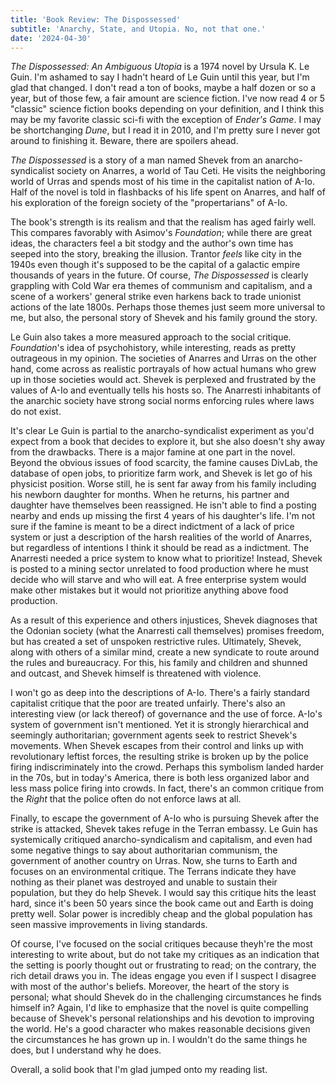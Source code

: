 ```yaml
---
title: 'Book Review: The Dispossessed'
subtitle: 'Anarchy, State, and Utopia. No, not that one.'
date: '2024-04-30'
---
```


*The Dispossessed: An Ambiguous Utopia* is a 1974 novel by Ursula K. Le Guin. I'm ashamed to say I hadn't heard of Le Guin until this year, but I'm glad that changed. I don't read a ton of books, maybe a half dozen or so a year, but of those few, a fair amount are science fiction. I've now read 4 or 5 "classic" science fiction books depending on your definition, and I think this may be my favorite classic sci-fi with the exception of *Ender's Game*. I may be shortchanging *Dune*, but I read it in 2010, and I'm pretty sure I never got around to finishing it. Beware, there are spoilers ahead.

*The Dispossessed* is a story of a man named Shevek from an anarcho-syndicalist society on Anarres, a world of Tau Ceti. He visits the neighboring world of Urras and spends most of his time in the capitalist nation of A-Io. Half of the novel is told in flashbacks of his life spent on Anarres, and half of his exploration of the foreign society of the "propertarians" of A-Io.

The book's strength is its realism and that the realism has aged fairly well. This compares favorably with Asimov's *Foundation*; while there are great ideas, the characters feel a bit stodgy and the author's own time has seeped into the story, breaking the illusion. Trantor *feels* like city in the 1940s even though it's supposed to be the capital of a galactic empire thousands of years in the future.  Of course, *The Dispossessed* is clearly grappling with Cold War era themes of communism and capitalism, and a scene of a workers' general strike even harkens back to trade unionist actions of the late 1800s. Perhaps those themes just seem more universal to me, but also, the personal story of Shevek and his family ground the story. 

Le Guin also takes a more measured approach to the social critique. *Foundation*'s idea of psychohistory, while interesting, reads as pretty outrageous in my opinion. The societies of Anarres and Urras on the other hand, come across as realistic portrayals of how actual humans who grew up in those societies would act. Shevek is perplexed and frustrated by the values of A-Io and eventually tells his hosts so. The Anarresti inhabitants of the anarchic society have strong social norms enforcing rules where laws do not exist. 

It's clear Le Guin is partial to the anarcho-syndicalist experiment as you'd expect from a book that decides to explore it, but she also doesn't shy away from the drawbacks. There is a major famine at one part in the novel. Beyond the obvious issues of food scarcity, the famine causes DivLab, the database of open jobs, to prioritize farm work, and Shevek is let go of his physicist position. Worse still, he is sent far away from his family including his newborn daughter for months. When he returns, his partner and daughter have themselves been reassigned. He isn't able to find a posting nearby and ends up missing the first 4 years of his daughter's life. I'm not sure if the famine is meant to be a direct indictment of a lack of price system or just a description of the harsh realities of the world of Anarres, but regardless of intentions I think it should be read as a indictment.  The Anarresti needed a price system to know what to prioritize! Instead, Shevek is posted to a mining sector unrelated to food production where he must decide who will starve and who will eat. A free enterprise system would make other mistakes but it would not prioritize anything above food production. 

As a result of this experience and others injustices, Shevek diagnoses that the Odonian society (what the Anarresti call themselves) promises freedom, but has created a set of unspoken restrictive rules. Ultimately, Shevek, along with others of a similar mind, create a new syndicate to route around the rules and bureaucracy. For this, his family and children and shunned and outcast, and Shevek himself is threatened with violence.

I won't go as deep into the descriptions of A-Io. There's a fairly standard capitalist critique that the poor are treated unfairly. There's also an interesting view (or lack thereof) of governance and the use of force. A-Io's system of government isn't mentioned. Yet it is strongly hierarchical and seemingly authoritarian; government agents seek to restrict Shevek's movements. When Shevek escapes from their control and links up with revolutionary leftist forces, the resulting strike is broken up by the police firing indiscriminately into the crowd. Perhaps this symbolism landed harder in the 70s, but in today's America, there is both less organized labor and less mass police firing into crowds.  In fact, there's an common critique from the *Right* that the police often do not enforce laws at all.

Finally, to escape the government of A-Io who is pursuing Shevek after the strike is attacked, Shevek takes refuge in the Terran embassy. Le Guin has systemically critiqued anarcho-syndicalism and capitalism, and even had some negative things to say about authoritarian communism, the government of another country on Urras. Now, she turns to Earth and focuses on an environmental critique. The Terrans indicate they have nothing as their planet was destroyed and unable to sustain their population, but they do help Shevek. I would say this critique hits the least hard, since it's been 50 years since the book came out and Earth is doing pretty well. Solar power is incredibly cheap and the global population has seen massive improvements in living standards. 

Of course, I've focused on the social critiques because theyh're the most interesting to write about, but do not take my critiques as an indication that the setting is poorly thought out or frustrating to read; on the contrary, the rich detail draws you in. The ideas engage you even if I suspect I disagree with most of the author's beliefs. Moreover, the heart of the story is personal; what should Shevek do in the challenging circumstances he finds himself in? Again, I'd like to emphasize that the novel is quite compelling because of Shevek's personal relationships and his devotion to improving the world. He's a good character who makes reasonable decisions given the circumstances he has grown up in. I wouldn't do the same things he does, but I understand why he does. 

Overall, a solid book that I'm glad jumped onto my reading list.  